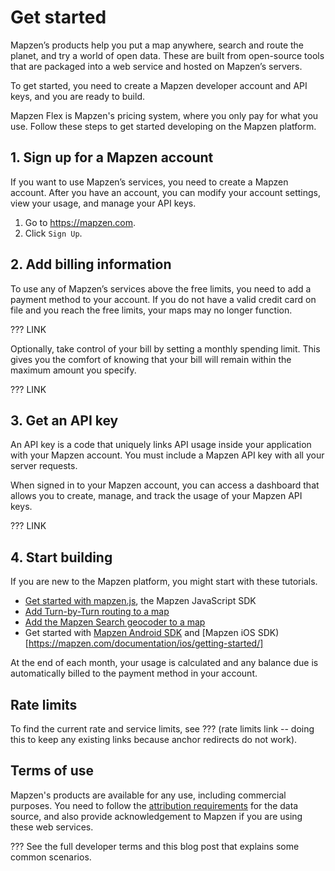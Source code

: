 # Get started

Mapzen’s products help you put a map anywhere, search and route the planet, and try a world of open data. These are built from open-source tools that are packaged into a web service and hosted on Mapzen’s servers.

To get started, you need to create a Mapzen developer account and API keys, and you are ready to build.

Mapzen Flex is Mapzen's pricing system, where you only pay for what you use. Follow these steps to get started developing on the Mapzen platform.

## 1. Sign up for a Mapzen account

If you want to use Mapzen’s services, you need to create a Mapzen account. After you have an account, you can modify your account settings, view your usage, and manage your API keys.

1. Go to https://mapzen.com.
2. Click `Sign Up`.

## 2. Add billing information

To use any of Mapzen’s services above the free limits, you need to add a payment method to your account. If you do not have a valid credit card on file and you reach the free limits, your maps may no longer function.

??? LINK

Optionally, take control of your bill by setting a monthly spending limit. This gives you the comfort of knowing that your bill will remain within the maximum amount you specify.

??? LINK

## 3. Get an API key

An API key is a code that uniquely links API usage inside your application with your Mapzen account. You must include a Mapzen API key with all your server requests.

When signed in to your Mapzen account, you can access a dashboard that allows you to create, manage, and track the usage of your Mapzen API keys.

??? LINK

## 4. Start building

If you are new to the Mapzen platform, you might start with these tutorials.

- [Get started with mapzen.js](https://mapzen.com/documentation/mapzen-js/get-started/), the Mapzen JavaScript SDK
- [Add Turn-by-Turn routing to a map](https://mapzen.com/documentation/mobility/turn-by-turn/add-routing-to-a-map/)
- [Add the Mapzen Search geocoder to a map](https://mapzen.com/documentation/search/add-search-to-a-map/)
- Get started with [Mapzen Android SDK](https://mapzen.com/documentation/android/getting-started/) and [Mapzen iOS SDK)[https://mapzen.com/documentation/ios/getting-started/]

At the end of each month, your usage is calculated and any balance due is automatically billed to the payment method in your account.

## Rate limits

To find the current rate and service limits, see ??? (rate limits link -- doing this to keep any existing links because anchor redirects do not work).

## Terms of use

Mapzen's products are available for any use, including commercial purposes. You need to follow the [attribution requirements](https://mapzen.com/rights/) for the data source, and also provide acknowledgement to Mapzen if you are using these web services.

??? See the full developer terms and this blog post that explains some common scenarios.
